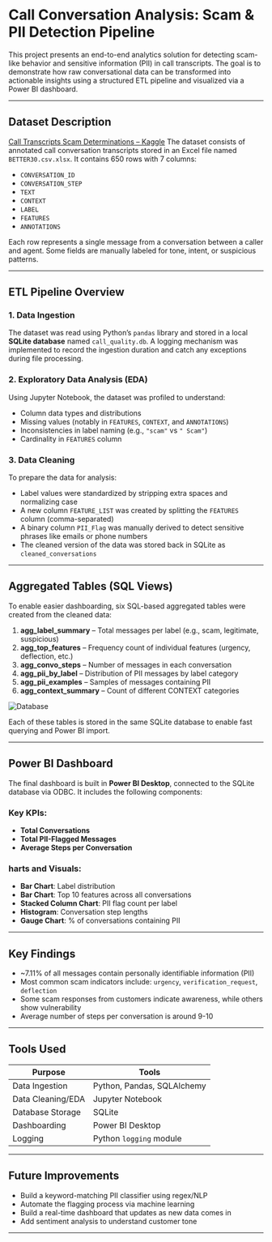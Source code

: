 # Call Conversation Analysis: Scam & PII Detection Pipeline

This project presents an end-to-end analytics solution for detecting scam-like behavior and sensitive information (PII) in call transcripts. The goal is to demonstrate how raw conversational data can be transformed into actionable insights using a structured ETL pipeline and visualized via a Power BI dashboard.

---

##  Dataset Description
[Call Transcripts Scam Determinations – Kaggle](https://www.kaggle.com/datasets/mealss/call-transcripts-scam-determinations)
The dataset consists of annotated call conversation transcripts stored in an Excel file named `BETTER30.csv.xlsx`. It contains 650 rows with 7 columns:
- `CONVERSATION_ID`
- `CONVERSATION_STEP`
- `TEXT`
- `CONTEXT`
- `LABEL`
- `FEATURES`
- `ANNOTATIONS`

Each row represents a single message from a conversation between a caller and agent. Some fields are manually labeled for tone, intent, or suspicious patterns.

---

## ETL Pipeline Overview

### 1. Data Ingestion
The dataset was read using Python’s `pandas` library and stored in a local **SQLite database** named `call_quality.db`. A logging mechanism was implemented to record the ingestion duration and catch any exceptions during file processing.

### 2. Exploratory Data Analysis (EDA)
Using Jupyter Notebook, the dataset was profiled to understand:
- Column data types and distributions
- Missing values (notably in `FEATURES`, `CONTEXT`, and `ANNOTATIONS`)
- Inconsistencies in label naming (e.g., `"scam"` vs `" Scam"`)
- Cardinality in `FEATURES` column

### 3. Data Cleaning
To prepare the data for analysis:
- Label values were standardized by stripping extra spaces and normalizing case
- A new column `FEATURE_LIST` was created by splitting the `FEATURES` column (comma-separated)
- A binary column `PII_Flag` was manually derived to detect sensitive phrases like emails or phone numbers
- The cleaned version of the data was stored back in SQLite as `cleaned_conversations`

---

##  Aggregated Tables (SQL Views)

To enable easier dashboarding, six SQL-based aggregated tables were created from the cleaned data:

1. **agg_label_summary** – Total messages per label (e.g., scam, legitimate, suspicious)
2. **agg_top_features** – Frequency count of individual features (urgency, deflection, etc.)
3. **agg_convo_steps** – Number of messages in each conversation
4. **agg_pii_by_label** – Distribution of PII messages by label category
5. **agg_pii_examples** – Samples of messages containing PII
6. **agg_context_summary** – Count of different CONTEXT categories

![Database](images/scam_schema)


Each of these tables is stored in the same SQLite database to enable fast querying and Power BI import.

---

##  Power BI Dashboard

The final dashboard is built in **Power BI Desktop**, connected to the SQLite database via ODBC. It includes the following components:

### Key KPIs:
- **Total Conversations**
- **Total PII-Flagged Messages**
- **Average Steps per Conversation**

### harts and Visuals:
- **Bar Chart**: Label distribution
- **Bar Chart**: Top 10 features across all conversations
- **Stacked Column Chart**: PII flag count per label
- **Histogram**: Conversation step lengths
- **Gauge Chart**: % of conversations containing PII

---

##  Key Findings

- ~7.11% of all messages contain personally identifiable information (PII)
- Most common scam indicators include: `urgency`, `verification_request`, `deflection`
- Some scam responses from customers indicate awareness, while others show vulnerability
- Average number of steps per conversation is around 9-10

---

## Tools Used

| Purpose             | Tools                    |
|---------------------|--------------------------|
| Data Ingestion      | Python, Pandas, SQLAlchemy |
| Data Cleaning/EDA   | Jupyter Notebook         |
| Database Storage    | SQLite                   |
| Dashboarding        | Power BI Desktop         |
| Logging             | Python `logging` module  |

---

## Future Improvements

- Build a keyword-matching PII classifier using regex/NLP
- Automate the flagging process via machine learning
- Build a real-time dashboard that updates as new data comes in
- Add sentiment analysis to understand customer tone

---

